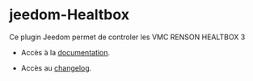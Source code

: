 # jeedom-Healtbox
Ce plugin Jeedom permet de controler les VMC RENSON HEALTBOX 3

* Accès à la [documentation](./doc/fr_FR/index.asciidoc).

* Accès au [changelog](./doc/fr_FR/changelog.asciidoc).